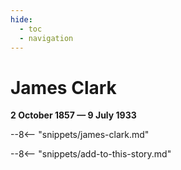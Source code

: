 ```yaml
---
hide:
  - toc
  - navigation 
---
```


# James Clark

**2 October 1857 — 9 July 1933**

--8<-- "snippets/james-clark.md"

--8<-- "snippets/add-to-this-story.md"